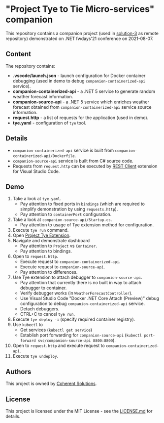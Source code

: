 # "Project Tye to Tie Micro-services" companion

This repository contains a companion project (used in [solution-3](https://github.com/coherentsolutionsinc/dotnet-fwdays-2021-project-tye-to-tie-dotnet-microservices/tree/main/solution-3) as remote repository) demonstrated on .NET fwdays'21 conference on 2021-08-07. 

## Content

The repository contains:

* **.vscode/launch.json** - launch configuration for Docker container debugging (used in demo to debug `companion-containerized-api` service).
* **companion-containerized-api** - a .NET 5 service to generate random weather forecast information. 
* **companion-source-api** - a .NET 5 service which enriches weather forecast obtained from `companion-containerized-api` service source information. 
* **request.http** - a list of requests for the application (used in demo). 
* **tye.yaml** - configuration of `tye` tool.

## Details

* `companion-containerized-api` service is built from `companion-containerized-api/Dockerfile`.
* `companion-source-api` service is built from C# source code.
* Requests from `request.http` can be executed by [REST Client](https://github.com/Huachao/vscode-restclient) extension for Visual Studio Code.

## Demo

1. Take a look at `tye.yaml`. 
    * Pay attention to fixed ports in `bindings` (which are required to simplify demonstration by using `requests.http`). 
    * Pay attention to `containerPort` configuration.
3. Take a look at `companion-source-api/Startup.cs`. 
    * Pay attention to usage of Tye extension method for configuration.
5. Execute `tye run` command. 
6. Open [Project Tye Extension](https://github.com/Microsoft/vscode-tye/). 
7. Navigate and demonstrate dashboard
    * Pay attention to `Project` vs `Container`.
    * Pay attention to bindings.
9. Open to `request.http`. 
    * Execute request to `companion-containerized-api`. 
    * Execute request to `companion-source-api`. 
    * Pay attention to differences.
11. Use Tye extension to attach debugger to `companion-source-api`. 
    * Pay attention that currently there is no built in way to attach debugger to container. 
    * Verify debugger works (in `WeatherForecastController`).
    * Use Visual Studio Code "Docker .NET Core Attach (Preview)" debug configuration to debug `companion-containerized-api` service.
    * Detach debuggers. 
    * CTRL+C to cancel `tye run`.
15. Execute `tye deploy -i` (specify required container registry).
16. Use `kubectl` to
    * Get services (`kubectl get service`)
    * Establish port forwarding for `companion-source-api` (`kubectl port-forward svc/companion-source-api 8800:8800`).
18. Open to `request.http` and execute request to `companion-containerized-api`.
19. Execute `tye undeploy`.

## Authors
This project is owned by [Coherent Solutions](www.coherentsolutions.com).

## License
This project is licensed under the MIT License - see the [LICENSE.md](LICENSE) for details.
